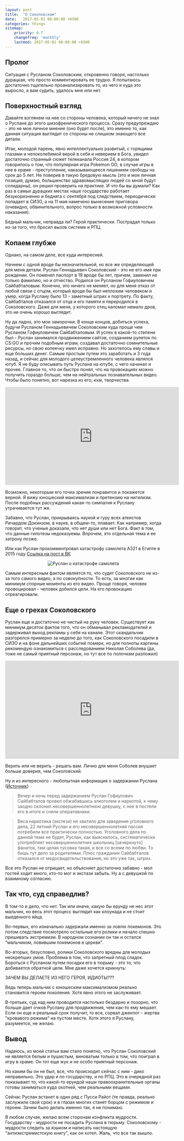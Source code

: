 ```yaml
---
layout: post
title:  "О Соколовском"
date:   2017-05-01 08:00:00 +0300
categories: things
sitemap:
    priority: 0.7
    changefreq: 'monthly'
    lastmod: 2017-05-01 08:00:00 +0300
---
```

## Пролог

Ситуация с Русланом Соколовским, откровенно говоря, настолько дурацкая, что просто комментировать ее трудно. Я попытаюсь достаточно тщательно проанализировать то, из чего и куда это выросло, а вам судить, удалось мне или нет.

## Поверхностный взгляд

Давайте взглянем на нее со стороны человека, который ничего не знал о Руслане до этого шизофренического процесса. Сразу предупреждаю - это не мое личное мнение (оно будет после), это именно то, как данная ситуация выглядит со стороны не слишком знающего все детали.

Итак, молодой парень, явно интеллектуально развитый, с горящими глазами и непоколебимой верой в себя и неверием в Бога, увидел достаточно странный сюжет телеканала Россия 24, в котором говорилось о том, что популярная игра Pokemon GO, в случае игры в нее в храме - преступление, наказывающееся лишением свободы на срок до 5 лет. Не поверив в такую бредовую мысль (это и моя личная позиция, думаю, большинство здравомыслящих людей со мной будут солидарны), он решил проверить на практике. И что бы вы думали? Как раз в самых дурацких местах наше государство работает безукоризненно и бедняга с сентября под следствием, периодически попадает в СИЗО, а на 11 мая намечено вынесение приговора (очевидно, обвинительного, вопрос только в возможной условности наказания).

Бедный мальчик, неправда ли? Герой практически. Пострадал только из-за того, что бросил вызов системе и РПЦ.

## Копаем глубже

Однако, на самом деле, все куда интересней.

Начнем с одной вроде бы незначительной, но все же определяющей для меня детали. Руслан Геннадьевич Соколовский - это не его имя при рождении. Он поменял паспорт в 19 вроде бы лет, причем, заменил не только фамилию, но и отчество. Родился он Русланом Гофиуловичем Сайбабталовым. Конечно, это ничего не меняет, но для меня отказ от любой связи с отцом, который вроде бы был неплохим человеком и умер, когда Руслану было 13 - заметный штрих к портрету. По факту, Сайбабталов отказался от отца и его памяти и переродился в Соколовского. Даже для меня, у которого отец наломал немало дров, это не очень хорошо выглядит.

Ну да ладно, это мои заморочки. В конце концов, добиться успеха, будучи Русланом Геннадьевичем Соколовским куда проще чем Русланом Гофиуловичем Сайбабталовым. И успех в какой-то степени был - Руслан занимался продвижением сайтов, созданием рулеток по CS:GO и прочим подобным играм, создавал достаточно сомнительные ресурсы, но свою копеечку имел исправно. Но захотелось ему славы и еще больших денег. Самым простым путем это заработать и 3 года назад, и сейчас для молодого целеустремленного человека являлся ютуб. Я не буду описывать путь Руслана на ютубе, с чего начинал и прочее. Главное то, что он быстро понял, что на провокациях можно получить гораздо больше, чем на нейтральных познавательных видео. Чтобы было понятно, вот нарезка из его, кхм, творчества.
<div align="center">
<iframe width="560" height="315" src="https://www.youtube.com/embed/z4okc2AaobQ" frameborder="0" allowfullscreen></iframe>
</div>

Возможно, некоторым его точка зрения понравится и покажется верной. Я вижу юношеский максимализм и претензию на нигилизм. После подобных рассуждений какая-то симпатия к Руслану утрачивается тут же.

Забавно, что Руслан, прикрываясь наукой и гуру всех атеистов Ричардом Докинзом, в науке, в общем-то, плавает. Как например, когда говорит, что ученые доказали, что нет души или нет Бога. Факт в том, что данные гипотезы недоказуемы. Впрочем, это отдельная тема и ее затрону позже.

Или как Руслан прокомментровал катастрофу самолета А321 в Египте в 2015 году [Ссылка на пост в ВК](https://vk.com/wall212002637_2378)

<div align="center">
    <img alt="Руслан о катастрофе самолета" src="/assets/postimg/sokolovsky1.png" />
</div>

Самым интересным фактом является то, что судят Соколовского не из-за того самого видео, а по совокупности. То есть, за многие как минимум спорные моменты из его видео. Проще говоря, человек провоцировал - человек добился цели. На его провокацию отреагировали.

## Еще о грехах Соколовского

Руслан еще и достаточно не чистый на руку человек. Существует как минимум десяток фактов того, что он обманывал рекламодателей и задерживал выход рекламы у себя на канале. Этот скандальчик разгорелся примерно за неделю до того, как Соколовского посадили в СИЗО и на фоне дальнейших событий померк, но для полноты картины рекомендую ознакомиться с расследованием Николая Соболева (да, тоже не самый приятный персонаж, но тут все по полочкам разложил)

<div align="center">
<iframe width="560" height="315" src="https://www.youtube.com/embed/5A5c9w4vfjQ" frameborder="0" allowfullscreen></iframe>
</div>

Верить или не верить - решать вам. Лично для меня Соболев внушает больше доверия, чем Соколовский.

Ну и из интересного - любопытная информация о задержании Руслана ([Источник](http://zergulio.livejournal.com/4091736.html))

> Вечер и ночь перед задержанием Руслан Гофиулович Сайбабталов провел обжабавшись алкоголем и наркотой, к чему заодно склонил несовершеннолетнюю девушку, с нее в постели его в итоге и сняли оперативники.

>Веса наркотика (экстези) не хватило для заведения уголовного дела, 22 летний Руслан и его несовершеннолетняя пассия потребили все практически полностью. Уголовного дела по данной теме не будет, Руслан, как выяснилось, систематически употребляет несовершеннолетних школьниц [зачеркнуто] фанаток, там целая тусовка такая, и все со всеми по любви. То бишь тут дело за родителями. Плюс гражданин Сайбабталов отказался от медосвидетельствования, но это уже так, штрих.

Все это Руслан не отрицает, но объясняет достаточно забавно - мол гостей ходит много, кто-то мог и экстази забыть. Ну а с девушкой по взаимному согласию.

## Так что, суд справедлив?

В том-то и дело, что нет. Так или иначе, какую бы ерунду не нес этот мальчик, но весь этот процесс выглядит как клоунада и не стоит выеденного яйца.

Во-первых, его изначально задержали именно за ловлю покемонов. Это потом следствие посмотрело остальные его ролики и начало спешно пришивать экстремизм. В народном сознании он так и остался "мальчиком, ловившим покемонов в церкви".

Во-вторых, безусловно, ролики Соколовского вредны для молодых неокрепших умов. Проблема в том, что запретный плод сладок. Бороться с Русланом путем посадки его в тюрьму - это то, что добивается обратной цели. Мне даже хочется крикнуть:

ЗАЧЕМ ВЫ ДЕЛАЕТЕ ИЗ НЕГО ГЕРОЯ, ИДИОТЫ???

Ведь теперь мальчик с юношеским максимализмом реально становится героем поколения. Хотя явно этого не заслуживает.

В-третьих, суд над ним проводится настолько бездарно и позорно, что больше дает очков Руслану для продвижения, чем как-то ему мешает. Если он еще и реальный срок получит, то все, сорвал джекпот - жертва "кровавого режима" на пустом месте. Хотя этого я Руслану, разумеется, не желаю.

## Вывод

Надеюсь, из моей статьи вам стало понятно, что Руслан Соколовский не является белым и пушистым, виноватым только в том, что поиграл в игру в храме. Он тот еще жук и не особо приятный персонаж.

Но каким бы он не был, все, что происходит сейчас с ним - дико неправильно. Это удар и по государству, и по РПЦ. Это в очередной раз показывает то, что какой-то ерундой наши правоохранительные органы готовы заниматься куда охотней, чем реальными вещами.

Сейчас Руслан встанет в один ряд с Пусси Райот (те правда, реально заслужили свой срок) и в глазах многих станет борцом с режимом и героем. Зачем было делать именно так, я не понимаю.

В любом случае, желаю всем сторонам конфликта мудрости. Государству - мудрости не посадить Руслана в тюрьму. Соколовскому - мудрости следить за языком и написать настоящую "антиэкстремистскую книгу", как он хотел. Жаль, что все так вышло.
